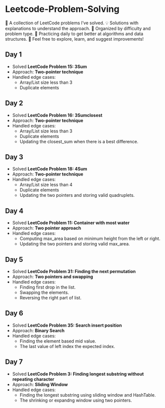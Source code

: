 # Leetcode-Problem-Solving
📝 A collection of LeetCode problems I’ve solved. 💡 Solutions with explanations to understand the approach. 🚀 Organized by difficulty and problem type. 🎯 Practicing daily to get better at algorithms and data structures. 🔗 Feel free to explore, learn, and suggest improvements!

## Day 1  
- Solved **LeetCode Problem 15: 3Sum**  
- Approach: **Two-pointer technique**  
- Handled edge cases:  
  - Array/List size less than 3  
  - Duplicate elements  

## Day 2
- Solved **LeetCode Problem 16: 3Sumclosest**  
- Approach: **Two-pointer technique**  
- Handled edge cases:  
  - Array/List size less than 3  
  - Duplicate elements
  - Updating the closest_sum when there is a best difference.

## Day 3
- Solved **LeetCode Problem 18: 4Sum**  
- Approach: **Two-pointer technique**  
- Handled edge cases:  
  - Array/List size less than 4  
  - Duplicate elements
  - Updating the two pointers and storing valid quadruplets.

## Day 4
- Solved **LeetCode Problem 11: Container with most water**  
- Approach: **Two pointer approach**  
- Handled edge cases:
  - Computing max_area based on minimum height from the left or right.
  - Updating the two pointers and storing valid max_area.

## Day 5
- Solved **LeetCode Problem 31: Finding the next permutation**  
- Approach: **Two pointers and swapping**  
- Handled edge cases:  
  - Finding first drop in the list.
  - Swapping the elements.
  - Reversing the right part of list.

## Day 6
- Solved **LeetCode Problem 35: Search insert position**  
- Approach: **Binary Search**  
- Handled edge cases:   
  - Finding the element based mid value.
  - The last value of left index the expected index.
  
## Day 7
- Solved **LeetCode Problem 3: Finding longest substring without repeating character**  
- Approach: **Sliding Window**  
- Handled edge cases:   
  - Finding the longest substring using sliding window and HashTable.
  - The shrinking or expandng window using two pointers.
